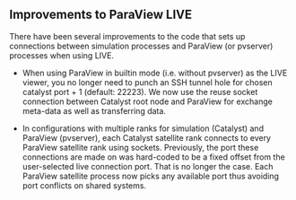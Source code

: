 ## Improvements to ParaView LIVE

There have been several improvements to the code that sets up connections
between simulation processes and ParaView (or pvserver) processes when using
LIVE.

* When using ParaView in builtin mode (i.e. without pvserver) as the LIVE
  viewer, you no longer need to punch an SSH tunnel hole for chosen catalyst
  port + 1 (default: 22223). We now use the reuse socket connection between
  Catalyst root node and ParaView for exchange meta-data as well as transferring
  data.

* In configurations with multiple ranks for simulation (Catalyst) and
  ParaView (pvserver), each Catalyst satellite rank connects to every ParaView satellite
  rank using sockets. Previously, the port these connections are made on was
  hard-coded to be a fixed offset from the user-selected live connection port.
  That is no longer the case. Each ParaView satellite process now picks any available
  port thus avoiding port conflicts on shared systems.
